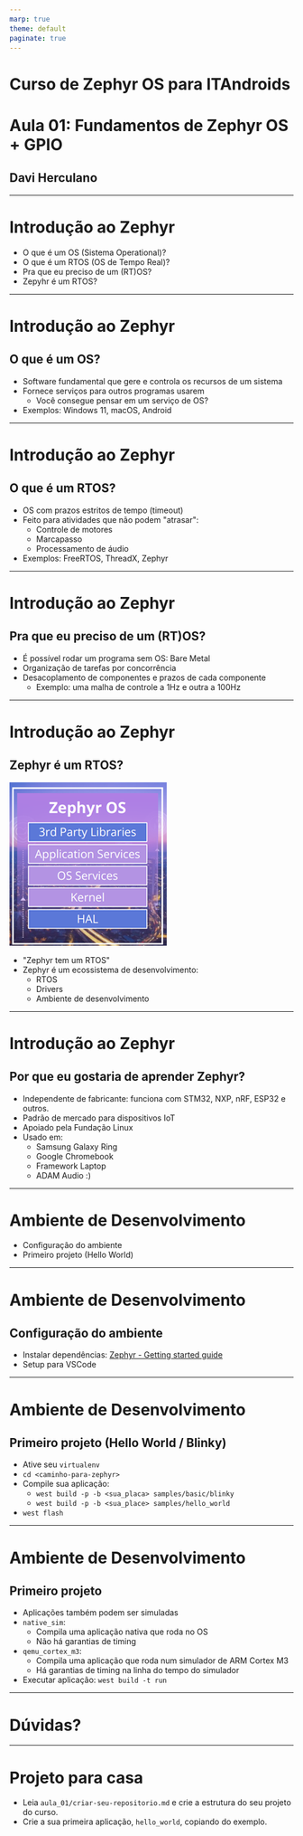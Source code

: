 ```yaml
---
marp: true
theme: default
paginate: true
---
```


# Curso de Zephyr OS para ITAndroids
# Aula 01: Fundamentos de Zephyr OS + GPIO
## Davi Herculano

---

# Introdução ao Zephyr

- O que é um OS (Sistema Operational)?
- O que é um RTOS (OS de Tempo Real)?
- Pra que eu preciso de um (RT)OS?
- Zepyhr é um RTOS?

--- 

# Introdução ao Zephyr
## O que é um OS?

- Software fundamental que gere e controla os recursos de um sistema
- Fornece serviços para outros programas usarem
    - Você consegue pensar em um serviço de OS? 
- Exemplos: Windows 11, macOS, Android

---

# Introdução ao Zephyr
## O que é um RTOS?

- OS com prazos estritos de tempo (timeout)
- Feito para atividades que não podem "atrasar":
    - Controle de motores
    - Marcapasso
    - Processamento de áudio
- Exemplos: FreeRTOS, ThreadX, Zephyr

---

# Introdução ao Zephyr
## Pra que eu preciso de um (RT)OS?

- É possível rodar um programa sem OS: Bare Metal
- Organização de tarefas por concorrência
- Desacoplamento de componentes e prazos de cada componente
    - Exemplo: uma malha de controle a 1Hz e outra a 100Hz


---

# Introdução ao Zephyr
## Zephyr é um RTOS?

![bg right width:300px](images/zephyr-stack.png)

- "Zephyr tem um RTOS"
- Zephyr é um ecossistema de desenvolvimento:
    - RTOS
    - Drivers
    - Ambiente de desenvolvimento



---

# Introdução ao Zephyr
## Por que eu gostaria de aprender Zephyr?

- Independente de fabricante: funciona com STM32, NXP, nRF, ESP32 e outros.
- Padrão de mercado para dispositivos IoT
- Apoiado pela Fundação Linux
- Usado em:
    - Samsung Galaxy Ring
    - Google Chromebook
    - Framework Laptop
    - ADAM Audio :)

---

# Ambiente de Desenvolvimento
- Configuração do ambiente
- Primeiro projeto (Hello World)

--- 

# Ambiente de Desenvolvimento
## Configuração do ambiente

- Instalar dependências: [Zephyr - Getting started guide](https://zephyr-docs.listenai.com/getting_started/index.html)
- Setup para VSCode

--- 

# Ambiente de Desenvolvimento
## Primeiro projeto (Hello World / Blinky)

- Ative seu `virtualenv`
- `cd <caminho-para-zephyr>`
- Compile sua aplicação:
    - `west build -p -b <sua_placa> samples/basic/blinky`
    - `west build -p -b <sua_place> samples/hello_world`
- `west flash`

--- 

# Ambiente de Desenvolvimento
## Primeiro projeto

- Aplicações também podem ser simuladas
- `native_sim`:
    - Compila uma aplicação nativa que roda no OS
    - Não há garantias de timing
- `qemu_cortex_m3`:
    - Compila uma aplicação que roda num simulador de ARM Cortex M3
    - Há garantias de timing na linha do tempo do simulador
- Executar aplicação: `west build -t run`

--- 

# Dúvidas?

---

# Projeto para casa

- Leia `aula_01/criar-seu-repositorio.md` e crie a estrutura do seu projeto do curso.
- Crie a sua primeira aplicação, `hello_world`, copiando do exemplo.